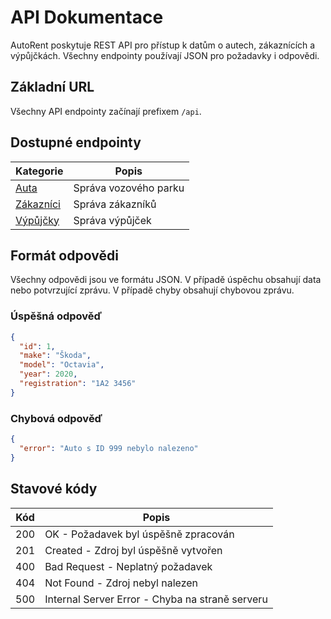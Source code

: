 # API Dokumentace

AutoRent poskytuje REST API pro přístup k datům o autech, zákaznících a výpůjčkách. Všechny endpointy používají JSON pro požadavky i odpovědi.

## Základní URL

Všechny API endpointy začínají prefixem `/api`.

## Dostupné endpointy

| Kategorie | Popis |
|-----------|-------|
| [Auta](/api/cars) | Správa vozového parku |
| [Zákazníci](/api/customers) | Správa zákazníků |
| [Výpůjčky](/api/rentals) | Správa výpůjček |

## Formát odpovědi

Všechny odpovědi jsou ve formátu JSON. V případě úspěchu obsahují data nebo potvrzující zprávu. V případě chyby obsahují chybovou zprávu.

### Úspěšná odpověď

```json
{
  "id": 1,
  "make": "Škoda",
  "model": "Octavia",
  "year": 2020,
  "registration": "1A2 3456"
}
```

### Chybová odpověď

```json
{
  "error": "Auto s ID 999 nebylo nalezeno"
}
```

## Stavové kódy

| Kód | Popis |
|-----|-------|
| 200 | OK - Požadavek byl úspěšně zpracován |
| 201 | Created - Zdroj byl úspěšně vytvořen |
| 400 | Bad Request - Neplatný požadavek |
| 404 | Not Found - Zdroj nebyl nalezen |
| 500 | Internal Server Error - Chyba na straně serveru |